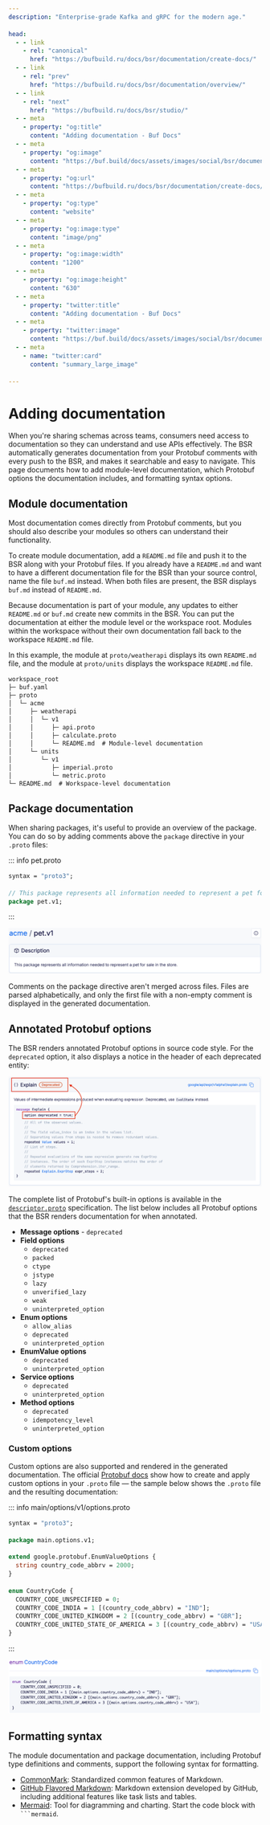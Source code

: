 ```yaml
---
description: "Enterprise-grade Kafka and gRPC for the modern age."

head:
  - - link
    - rel: "canonical"
      href: "https://bufbuild.ru/docs/bsr/documentation/create-docs/"
  - - link
    - rel: "prev"
      href: "https://bufbuild.ru/docs/bsr/documentation/overview/"
  - - link
    - rel: "next"
      href: "https://bufbuild.ru/docs/bsr/studio/"
  - - meta
    - property: "og:title"
      content: "Adding documentation - Buf Docs"
  - - meta
    - property: "og:image"
      content: "https://buf.build/docs/assets/images/social/bsr/documentation/create-docs.png"
  - - meta
    - property: "og:url"
      content: "https://bufbuild.ru/docs/bsr/documentation/create-docs/"
  - - meta
    - property: "og:type"
      content: "website"
  - - meta
    - property: "og:image:type"
      content: "image/png"
  - - meta
    - property: "og:image:width"
      content: "1200"
  - - meta
    - property: "og:image:height"
      content: "630"
  - - meta
    - property: "twitter:title"
      content: "Adding documentation - Buf Docs"
  - - meta
    - property: "twitter:image"
      content: "https://buf.build/docs/assets/images/social/bsr/documentation/create-docs.png"
  - - meta
    - name: "twitter:card"
      content: "summary_large_image"

---
```


# Adding documentation

When you're sharing schemas across teams, consumers need access to documentation so they can understand and use APIs effectively. The BSR automatically generates documentation from your Protobuf comments with every push to the BSR, and makes it searchable and easy to navigate. This page documents how to add module-level documentation, which Protobuf options the documentation includes, and formatting syntax options.

## Module documentation

Most documentation comes directly from Protobuf comments, but you should also describe your modules so others can understand their functionality.

To create module documentation, add a `README.md` file and push it to the BSR along with your Protobuf files. If you already have a `README.md` and want to have a different documentation file for the BSR than your source control, name the file `buf.md` instead. When both files are present, the BSR displays `buf.md` instead of `README.md`.

Because documentation is part of your module, any updates to either `README.md` or `buf.md` create new commits in the BSR. You can put the documentation at either the module level or the workspace root. Modules within the workspace without their own documentation fall back to the workspace `README.md` file.

In this example, the module at `proto/weatherapi` displays its own `README.md` file, and the module at `proto/units` displays the workspace `README.md` file.

```text{9,14}
workspace_root
├─ buf.yaml
├─ proto
│  └─ acme
│     ├─ weatherapi
│     │  └─ v1
│     │     ├─ api.proto
│     │     ├─ calculate.proto
│     │     └─ README.md  # Module-level documentation
│     └─ units
│        └─ v1
│           ├─ imperial.proto
│           └─ metric.proto
└─ README.md  # Workspace-level documentation
```

## Package documentation

When sharing packages, it's useful to provide an overview of the package. You can do so by adding comments above the `package` directive in your `.proto` files:

::: info pet.proto

```protobuf
syntax = "proto3";

// This package represents all information needed to represent a pet for sale in the store.
package pet.v1;
```

:::

![Package docs](../../../images/bsr/docs-package.png)

Comments on the package directive aren't merged across files. Files are parsed alphabetically, and only the first file with a non-empty comment is displayed in the generated documentation.

## Annotated Protobuf options

The BSR renders annotated Protobuf options in source code style. For the `deprecated` option, it also displays a notice in the header of each deprecated entity:

![Deprecation notice](../../../images/bsr/docs-deprecated-source.png)

The complete list of Protobuf's built-in options is available in the [`descriptor.proto`](https://github.com/protocolbuffers/protobuf/blob/main/src/google/protobuf/descriptor.proto#L431) specification. The list below includes all Protobuf options that the BSR renders documentation for when annotated.

- **Message options** - `deprecated`
- **Field options**
  - `deprecated`
  - `packed`
  - `ctype`
  - `jstype`
  - `lazy`
  - `unverified_lazy`
  - `weak`
  - `uninterpreted_option`
- **Enum options**
  - `allow_alias`
  - `deprecated`
  - `uninterpreted_option`
- **EnumValue options**
  - `deprecated`
  - `uninterpreted_option`
- **Service options**
  - `deprecated`
  - `uninterpreted_option`
- **Method options**
  - `deprecated`
  - `idempotency_level`
  - `uninterpreted_option`

### Custom options

Custom options are also supported and rendered in the generated documentation. The official [Protobuf docs](https://protobuf.dev/programming-guides/proto3/#customoptions) show how to create and apply custom options in your `.proto` file — the sample below shows the `.proto` file and the resulting documentation:

::: info main/options/v1/options.proto

```protobuf
syntax = "proto3";

package main.options.v1;

extend google.protobuf.EnumValueOptions {
  string country_code_abbrv = 2000;
}

enum CountryCode {
  COUNTRY_CODE_UNSPECIFIED = 0;
  COUNTRY_CODE_INDIA = 1 [(country_code_abbrv) = "IND"];
  COUNTRY_CODE_UNITED_KINGDOM = 2 [(country_code_abbrv) = "GBR"];
  COUNTRY_CODE_UNITED_STATE_OF_AMERICA = 3 [(country_code_abbrv) = "USA"];
}
```

:::

![Enum docs](../../../images/bsr/docs-generated-enum.png)

## Formatting syntax

The module documentation and package documentation, including Protobuf type definitions and comments, support the following syntax for formatting.

- [CommonMark](https://commonmark.org/help/): Standardized common features of Markdown.
- [GitHub Flavored Markdown](https://github.github.com/gfm/): Markdown extension developed by GitHub, including additional features like task lists and tables.
- [Mermaid](https://mermaid.js.org/intro/syntax-reference.html): Tool for diagramming and charting. Start the code block with ` ```mermaid `.
